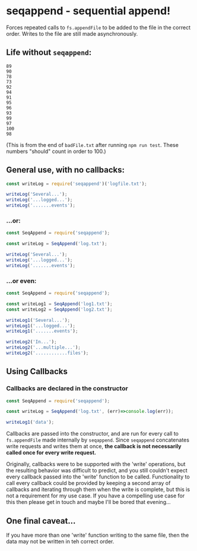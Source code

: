 # seqappend - sequential append!

Forces repeated calls to `fs.appendFile` to be added to the file in the correct order.  Writes to the file are still made asynchronously.

## Life without `seqappend`:

```
89
90
78
73
92
94
91
95
96
93
99
97
100
98
```
(This is from the end of `badFile.txt` after running `npm run test`. These numbers "should" count in order to 100.)

## General use, with no callbacks:

```javascript
const writeLog = require('seqappend')('logfile.txt');

writeLog('Several...');
writeLog('...logged...');
writeLog('.......events');
```
### ...or:
```javascript
const SeqAppend = require('seqappend');

const writeLog = SeqAppend('log.txt');

writeLog('Several...');
writeLog('...logged...');
writeLog('.......events');
```
### ...or even:
```javascript
const SeqAppend = require('seqappend');

const writeLog1 = SeqAppend('log1.txt');
const writeLog2 = SeqAppend('log2.txt');

writeLog1('Several...');
writeLog1('...logged...');
writeLog1('.......events');

writeLog2('In...');
writeLog2('...multiple...');
writeLog2('............files');
```
## Using Callbacks

### Callbacks are declared in the constructor

```javascript
const SeqAppend = require('seqappend');

const writeLog = SeqAppend('log.txt', (err)=>console.log(err));

writeLog1('data');
```

Callbacks are passed into the constructor, and are run for every call to `fs.appendFile` made internally by `seqappend`.  Since `seqappend` concatenates write requests and writes them at once, __the callback is not necessarily called once for every write request.__

Originally, callbacks were to be supported with the 'write' operations, but the resulting behavior was difficult to predict, and you still couldn't expect every callback passed into the 'write' function to be called. Functionality to call every callback could be provided by keeping a second array of callbacks and iterating through them when the write is complete, but this is not a requirement for my use case.  If you have a compelling use case for this then please get in touch and maybe I'll be bored that evening...

## One final caveat...

If you have more than one 'write' function writing to the same file, then the data may not be written in teh correct order.